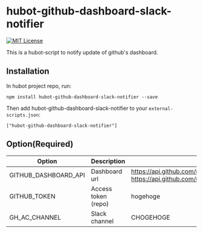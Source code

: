 # hubot-github-dashboard-slack-notifier
[![MIT License](http://img.shields.io/badge/license-MIT-blue.svg?style=flat)](LICENSE)

This is a hubot-script to notify update of github's dashboard.

## Installation

In hubot project repo, run:

`npm install hubot-github-dashboard-slack-notifier --save`

Then add hubot-github-dashboard-slack-notifier to your `external-scripts.json`:

`["hubot-github-dashboard-slack-notifier"]`

## Option(Required)
|Option|Description|Example|
|------|-----------|-------|
|GITHUB_DASHBOARD_API|Dashboard url|https://api.github.com/users/shimastripe/events https://api.github.com/users/shimastripe/events/orgs/XXXX|
|GITHUB_TOKEN|Access token (repo)|hogehoge|
|GH_AC_CHANNEL|Slack channel|CHOGEHOGE|